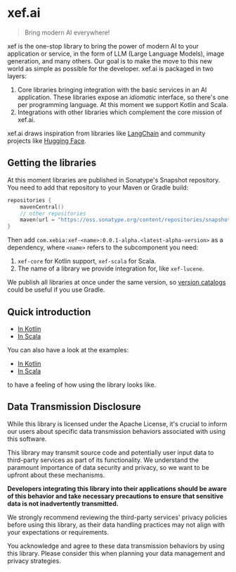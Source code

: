 # xef.ai

> Bring modern AI everywhere!

xef is the one-stop library to bring the power of modern AI to your application or service,
in the form of LLM (Large Language Models), image generation, and many others.
Our goal is to make the move to this new world as simple as possible for the developer.
xef.ai is packaged in two layers:
1. Core libraries bringing integration with the basic services in an AI application. 
   These libraries expose an _idiomatic_ interface, so there's one per programming language.
   At this moment we support Kotlin and Scala.
2. Integrations with other libraries which complement the core mission of xef.ai.

xef.ai draws inspiration from libraries like [LangChain](https://docs.langchain.com/docs/)
and community projects like [Hugging Face](https://huggingface.co/).

## Getting the libraries

At this moment libraries are published in Sonatype's Snapshot repository. You need to add
that repository to your Maven or Gradle build:

```kotlin
repositories {
    mavenCentral()
    // other repositories
    maven(url = "https://oss.sonatype.org/content/repositories/snapshots")
}
```

Then add `com.xebia:xef-<name>:0.0.1-alpha.<latest-alpha-version>` as a dependency, where `<name>` refers
to the subcomponent you need:

1. `xef-core` for Kotlin support, `xef-scala` for Scala.
2. The name of a library we provide integration for, like `xef-lucene`.

We publish all libraries at once under the same version, so
[version catalogs](https://docs.gradle.org/current/userguide/platforms.html#sec:sharing-catalogs)
could be useful if you use Gradle.

## Quick introduction

- [In Kotlin](https://github.com/xebia-functional/xef/blob/main/docs/intro/kotlin.md)
- [In Scala](https://github.com/xebia-functional/xef/blob/main/docs/intro/scala.md)

You can also have a look at the examples:

- [In Kotlin](https://github.com/xebia-functional/xef/tree/main/examples/kotlin/src/main/kotlin/com/xebia/functional/xef/auto)
- [In Scala](https://github.com/xebia-functional/xef/tree/main/examples/scala/src/main/scala/com/xebia/functional/xef/scala/auto)

to have a feeling of how using the library looks like.

## Data Transmission Disclosure

While this library is licensed under the Apache License, it's crucial
to inform our users about specific data transmission behaviors associated
with using this software.

This library may transmit source code and potentially user input data to
third-party services as part of its functionality. We understand the paramount
importance of data security and privacy, so we want to be upfront about these mechanisms.

**Developers integrating this library into their applications should be aware
of this behavior and take necessary precautions to ensure that sensitive data
is not inadvertently transmitted.**

We strongly recommend reviewing the third-party services' privacy policies
before using this library, as their data handling practices may not align with
your expectations or requirements.

You acknowledge and agree to these data transmission behaviors by using this
library. Please consider this when planning your data management and privacy
strategies.
